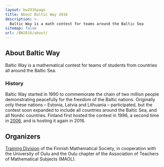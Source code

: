 ```yaml
---
layout: bw2016page
title: About Baltic Way 2016
description: >-
  Baltic Way is a math contest for teams around the Baltic Sea
sitemap: false
url: /BW2016/about/
---
```


## About Baltic Way

Baltic Way is a mathematical contest for teams of students
from countries all around the Baltic Sea.

### History

Baltic Way started in 1990 to commemorate the chain of two million
people demonstrating peacefully for the freedom of the Baltic
nations. Originally only these nations – Estonia, Latvia and Lithuania
– participated, but the contest soon expanded to include all countries
around the Baltic Sea, and all Nordic countries. Finland first hosted
the contest in 1996, a second time in [2006](/BW2006/), and is hosting
it again in 2016.

## Organizers

[Training Division](/english/) of the Finnish Mathematical Society, in cooperation with the University of Oulu and the Oulu chapter of the Association of Teachers of Mathematical Subjects (MAOL).

